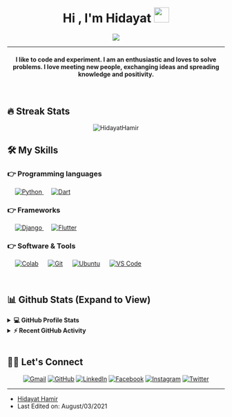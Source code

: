 <h1 align="center">Hi , I'm Hidayat <img src="https://media.giphy.com/media/hvRJCLFzcasrR4ia7z/giphy.gif" width="35"/></h1>

<p align="center">
  <a href="#"><img src="https://readme-typing-svg.herokuapp.com?lines=Computer+Science+Student&center=true&width=500&height=50"></a>
</p>

<hr/>

<h4 align="center">I like to code and experiment. I am an enthusiastic and loves to solve problems. I love meeting new people, exchanging ideas and spreading knowledge and positivity.</h4>

<br>

## 🔥 Streak Stats
<p align="center"><img src="https://github-readme-streak-stats.herokuapp.com/?user=Hidayathamir&theme=algolia" alt="HidayatHamir"  /></p>


## 🛠️ My Skills

### 👉 Programming languages

<p align="left"> 
  &emsp;
   <a href="https://www.python.org/" target="_blank">
    <img alt="Python" src="https://img.shields.io/badge/Python-1E415E.svg?logo=python&logoColor=white">
  </a>
  &emsp;
  <a href="https://dart.dev/" target="_blank">
    <img alt="Dart" src="https://img.shields.io/badge/Dart-1C2834.svg?logo=dart&logoColor=white"/>
  </a>
</p>

### 👉 Frameworks

<p align="left"> 
  &emsp;
   <a href="https://www.djangoproject.com/" target="_blank">
    <img alt="Django" src="https://img.shields.io/badge/Django-1E4B33.svg?logo=django&logoColor=white">
  </a>
  &emsp;
  <a href="https://flutter.dev/" target="_blank">
    <img alt="Flutter" src="https://img.shields.io/badge/Flutter-177DC0.svg?logo=flutter&logoColor=white"/>
  </a>
</p>

### 👉 Software & Tools
 
<p>
  &emsp;
    <a href="https://colab.research.google.com/"><img alt="Colab" src="https://img.shields.io/badge/Colab-F69D30.svg?logo=google-colab&logoColor=white"></a>
  &emsp;
    <a href="https://git-scm.com/"><img alt="Git" src="https://img.shields.io/badge/Git-E94E31.svg?logo=git&logoColor=white"></a>
  &emsp;
    <a href="https://ubuntu.com/"><img alt="Ubuntu" src="https://img.shields.io/badge/Ubuntu-D6472A?style=flat&logo=ubuntu&logoColor=white"></a>
  &emsp;
    <a href="https://code.visualstudio.com/"><img alt="VS Code" src="https://img.shields.io/badge/VS%20Code-1474B4.svg?logo=visual-studio-code&logoColor=white"></a>
  &emsp;
</p>

<br/>

## 📊 Github Stats (Expand to View) 

<details> 
  <summary><b>💻 GitHub Profile Stats</b></summary>
  <br/>
  <p align="center">
    <a href="https://github.com/Hidayathamir/"><img alt="Hidayat's Github Stats" src="https://github-readme-stats.vercel.app/api?username=Hidayathamir&show_icons=true&count_private=true&theme=algolia" height="192px"/></a>
<br/>
  &nbsp;
	  <img src="https://github-readme-stats.vercel.app/api/top-langs?username=Hidayathamir&show_icons=true&locale=en&layout=compact&theme=algolia" alt="HidayatHamir" height="192px"/>
  <br/>
  <b>Note:</b> Top languages is only a metric of the languages my public code consists of and doesn't reflect experience or skill level.
  </p>
</details>

<details>
  <summary><b>⚡ Recent GitHub Activity</b></summary>
  <br/>
   <a href="https://github.com/Hidayathamir/"><img alt="Hidayat's Activity Graph" src="https://activity-graph.herokuapp.com/graph?username=HidayatHamir&custom_title=Hidayat's%20Contribution%20Graph&theme=react-dark" /></a>
  <br/>
</details>

<br/>

## 🙋‍♀️ Let's Connect

<p align="center">
    <a href="mailto:hidayathamir@gmail.com"><img src="https://img.icons8.com/bubbles/50/000000/gmail.png" alt="Gmail"/></a>
	<a href="https://github.com/Hidayathamir/"><img src="https://img.icons8.com/bubbles/50/000000/github.png" alt="GitHub"/></a>
	<a href="https://www.linkedin.com/in/hidayathamir/"><img src="https://img.icons8.com/bubbles/50/000000/linkedin.png" alt="LinkedIn"/></a>
	<a href="https://web.facebook.com/hidayathamir20/"><img src="https://img.icons8.com/bubbles/50/000000/facebook-new.png" alt="Facebook"/></a>
	<a href="https://www.instagram.com/hidayathamir/"><img src="https://img.icons8.com/bubbles/50/000000/instagram.png" alt="Instagram"/></a>
    <a href="https://twitter.com/hidayathamir"><img src="https://img.icons8.com/bubbles/50/000000/twitter.png" alt="Twitter"/></a>
</p>

<hr/>

* [Hidayat Hamir](https://github.com/Hidayathamir)
* Last Edited on: August/03/2021